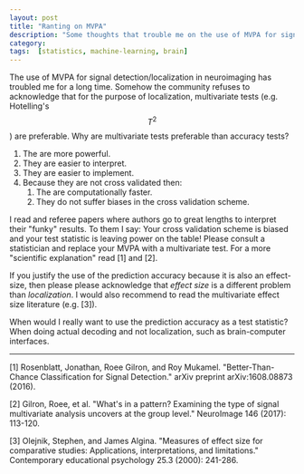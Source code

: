 ```yaml
---
layout: post
title: "Ranting on MVPA"
description: "Some thoughts that trouble me on the use of MVPA for signal detection"
category: 
tags:  [statistics, machine-learning, brain]
---
```


The use of MVPA for signal detection/localization in neuroimaging has troubled me for a long time. 
Somehow the community refuses to acknowledge that for the purpose of localization, multivariate tests (e.g. Hotelling's $$T^2$$) are preferable.
Why are multivariate tests preferable than accuracy tests?

1. The are more powerful.
1. They are easier to interpret.
1. They are easier to implement.
1. Because they are not cross validated then:
    1. The are computationally faster.
    1. They do not suffer biases in the cross validation scheme.

I read and referee papers where authors go to great lengths to interpret their "funky" results. 
To them I say: 
Your cross validation scheme is biased and your test statistic is leaving power on the table!
Please consult a statistician and replace your MVPA with a multivariate test. 
For a more "scientific explanation" read [1] and [2].

If you justify the use of the prediction accuracy because it is also an effect-size, then please please acknowledge that _effect size_ is a different problem than _localization_.
I would also recommend to read the multivariate effect size literature (e.g. [3]). 

When would I really want to use the prediction accuracy as a test statistic? 
When doing actual decoding and not localization, such as brain-computer interfaces.



-----
[1] Rosenblatt, Jonathan, Roee Gilron, and Roy Mukamel. "Better-Than-Chance Classification for Signal Detection." arXiv preprint arXiv:1608.08873 (2016).

[2] Gilron, Roee, et al. "What's in a pattern? Examining the type of signal multivariate analysis uncovers at the group level." NeuroImage 146 (2017): 113-120.

[3] Olejnik, Stephen, and James Algina. "Measures of effect size for comparative studies: Applications, interpretations, and limitations." Contemporary educational psychology 25.3 (2000): 241-286.
